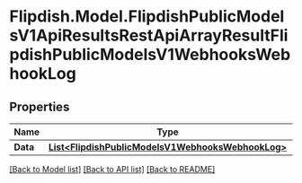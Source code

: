 # Flipdish.Model.FlipdishPublicModelsV1ApiResultsRestApiArrayResultFlipdishPublicModelsV1WebhooksWebhookLog
## Properties

Name | Type | Description | Notes
------------ | ------------- | ------------- | -------------
**Data** | [**List&lt;FlipdishPublicModelsV1WebhooksWebhookLog&gt;**](FlipdishPublicModelsV1WebhooksWebhookLog.md) |  | 

[[Back to Model list]](../README.md#documentation-for-models) [[Back to API list]](../README.md#documentation-for-api-endpoints) [[Back to README]](../README.md)

